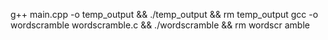 g++ main.cpp -o temp_output && ./temp_output && rm temp_output
gcc -o wordscramble wordscramble.c && ./wordscramble && rm wordscr
amble